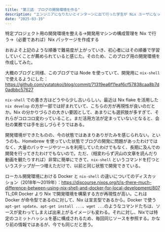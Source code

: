 ```yaml
---
title: "第三話　ブログの開発環境を作る"
description: "エンジニアになりたいとインターンに出て行った学生が Nix ユーザになってた　第三話"
date: "2025-03-19"
---
```


特定プロジェクト用の開発環境を整える→開発用マシンの構成管理を Nix で行う→（必要であれば）Nix パッケージを作成する

おおよそ上記のような順番で難易度が上がっていき、初心者にはその順番で学習していくことが薦められていると感じた。そのため、このブログ用の開発環境を作成してみた。

大概のブログと同様、このブログでは Node を使っていて、開発用に `nix-shell` で使えるようにした：<https://github.com/yutatokoi/blog/commit/71319ea6f11eaf6cf57838caa8b7d0adbbc57627>

`nix-shell` での書き方はどうやら少し古いらしい。最近は Nix flake を活用した `nix develop` の方が一部では好まれていて、こちらの方が再現性が良いのだとか。Nix の分かりづらさの大きい要因として、あまりにも選択肢が多すぎて、それらがコロコロ変わっていること。まだ活用方法が定まっていないとなると、会社の業務では手を出しづらそうではある。

開発環境ができたものの、今の状態ではあまりありがたみを感じられない。というのも、Homebrew を使っていた状態でブログの開発に問題があったわけではなく、大量のパッケージやツールを利用していたわけでもなく、長期に及んでの開発を行ってきたわけでもないので。ただ、（相変わらず沢山の文章を読んだり動画を観たりすれば）非常に簡単にできて、`nix-shell` というコマンドを打つというステップが一つ増えただけで、以前と同じ状態で開発できている。

ローカル開発環境における Docker と `nix-shell` の違いについてのディスカッション（2018年〜2019年）：<https://discourse.nixos.org/t/is-there-much-difference-between-using-nix-shell-and-docker-for-local-development/807>
TL;DR Docker より Nix で開発環境を構築する方が再現性が高い。これは Docker が命令型であるのに対して、Nix は宣言型であるから。Docker で使う `apt-get update`、`apt-get install ...`、`wget ...`のようなコマンドたちは、ソースが変わってしまえば出来上がるイメージも変わる。それに対し、Nixでは特定のコミットハッシュを基に構成されるため、毎回同じソースを参照する。かなり前の情報ではあるが、今でも同じだと思う。
